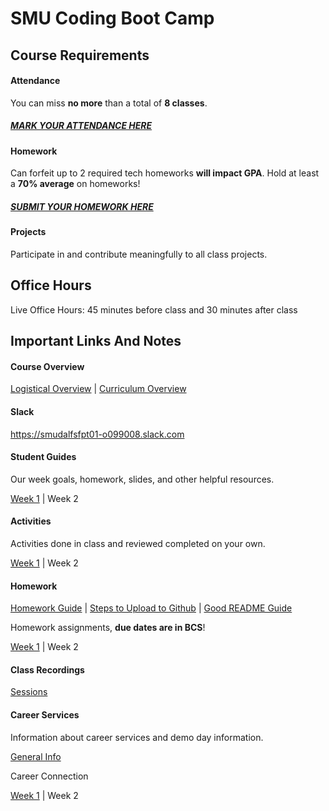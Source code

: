 # SMU Coding Boot Camp

## Course Requirements

#### Attendance

You can miss **no more** than a total of **8 classes**.

##### [MARK YOUR ATTENDANCE HERE](http://bootcampspot.com)

#### Homework

Can forfeit up to 2 required tech homeworks **will impact GPA**. Hold at least a **70% average** on homeworks!

##### [SUBMIT YOUR HOMEWORK HERE](http://bootcampspot.com)

#### Projects

Participate in and contribute meaningfully to all class projects.

## Office Hours

Live Office Hours: 45 minutes before class and 30 minutes after class

## Important Links And Notes

#### Course Overview

[Logistical Overview](https://docs.google.com/presentation/d/1-RTQozBoJPPex5Pg63m7pX_LcI5EXsgbfbsuFil_FyM/edit) | [Curriculum Overview](https://techbootcamps.smu.edu/coding/curriculum/)

#### Slack

https://smudalfsfpt01-o099008.slack.com

#### Student Guides

Our week goals, homework, slides, and other helpful resources.

[Week 1](/01-HTML-Git-CSS/README.md) | Week 2

#### Activities

Activities done in class and reviewed completed on your own.

[Week 1](/01-HTML-Git-CSS/01-Activities) | Week 2

#### Homework

[Homework Guide](/01-HTML-Git-CSS/04-Important/Homework-Guide) | [Steps to Upload to Github](/01-HTML-Git-CSS/04-Important/Steps%20To%20Upload%20to%20Github.pdf) | [Good README Guide](/01-HTML-Git-CSS/04-Important/Good-README-Guide)

Homework assignments, **due dates are in BCS**!

[Week 1](/01-HTML-Git-CSS/02-Homework) | Week 2

#### Class Recordings

[Sessions](https://www.bootcampspot.com/sessions)

#### Career Services

Information about career services and demo day information.

[General Info](https://mycareerspot.org/)

Career Connection

[Week 1](/01-HTML-Git-CSS/04-Important/CAREER-CONNECTION.md) | Week 2
